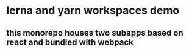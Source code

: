 # lerna and yarn workspaces demo
## this monorepo houses two subapps based on react and bundled with webpack